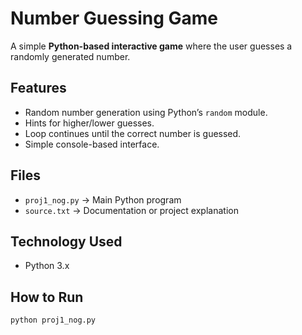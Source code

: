 # Number Guessing Game

A simple **Python-based interactive game** where the user guesses a randomly generated number.

## Features
- Random number generation using Python’s `random` module.
- Hints for higher/lower guesses.
- Loop continues until the correct number is guessed.
- Simple console-based interface.

## Files
- `proj1_nog.py` → Main Python program  
- `source.txt` → Documentation or project explanation

## Technology Used
- Python 3.x

## How to Run
```bash
python proj1_nog.py
```

